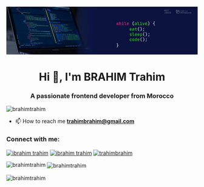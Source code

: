 ![logo](https://github.com/ibrahimtrahim/ibrahimtrahim/blob/main/banner.jpeg)
<h1 align="center">Hi 👋, I'm BRAHIM Trahim</h1>
<h3 align="center">A passionate frontend developer from Morocco</h3>

<p align="left"> <img src="https://komarev.com/ghpvc/?username=ibrahimtrahim&label=Profile%20views&color=0e75b6&style=flat" alt="brahimtrahim" /> </p>

- 📫 How to reach me **trahimbrahim@gmail.com**

<h3 align="left">Connect with me:</h3>
<p align="left">
<a href="https://linkedin.com/in/ibrahim trahim" target="blank"><img align="center" src="https://raw.githubusercontent.com/rahuldkjain/github-profile-readme-generator/master/src/images/icons/Social/linked-in-alt.svg" alt="ibrahim trahim" height="30" width="40" /></a>
<a href="https://fb.com/ibrahim trahim" target="blank"><img align="center" src="https://raw.githubusercontent.com/rahuldkjain/github-profile-readme-generator/master/src/images/icons/Social/facebook.svg" alt="ibrahim trahim" height="30" width="40" /></a>
<a href="https://instagram.com/trahimbrahim" target="blank"><img align="center" src="https://raw.githubusercontent.com/rahuldkjain/github-profile-readme-generator/master/src/images/icons/Social/instagram.svg" alt="trahimbrahim" height="30" width="40" /></a>
</p>

<p><img align="left" src="https://github-readme-stats.vercel.app/api/top-langs?username=ibrahimtrahim&show_icons=true&locale=en&layout=compact" alt="brahimtrahim" /></p>

<p>&nbsp;<img align="center" src="https://github-readme-stats.vercel.app/api?username=ibrahimtrahim&show_icons=true&locale=en" alt="brahimtrahim" /></p>

<p><img align="center" src="https://github-readme-streak-stats.herokuapp.com/?user=ibrahimtrahim&" alt="brahimtrahim" /></p>
